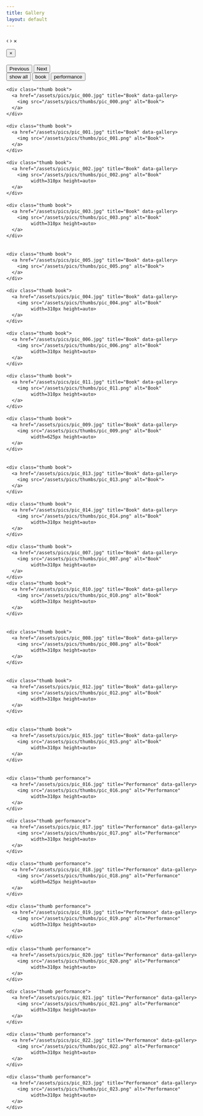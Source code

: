 ```yaml
---
title: Gallery
layout: default
---
```



<!-- The filtering javascript -->
<script src="//cdnjs.cloudflare.com/ajax/libs/jquery.isotope/2.2.0/isotope.pkgd.js" type="text/javascript"></script>
<script src="/js/imagesloaded.pkgd.js" type="text/javascript"></script>


<!-- The Lightbox gallery -->
<div id="blueimp-gallery" class="blueimp-gallery">
  <div class="slides"></div>

  <h3 class="title"></h3>
  <a class="prev">‹</a>
  <a class="next">›</a>
  <a class="close">×</a>
  <a class="play-pause"></a>
  <ol class="indicator"></ol>
  <!-- The modal dialog, which will be used to wrap the lightbox content -->
  <div class="modal fade">
    <div class="modal-dialog">
      <div class="modal-content">
        <div class="modal-header">
          <button type="button" class="close" aria-hidden="true">&times;</button>
          <h4 class="modal-title"></h4>
        </div>
        <div class="modal-body next"></div>
        <div class="modal-footer">
          <button type="button" class="btn btn-default pull-left prev">
            <i class="glyphicon glyphicon-chevron-left"></i>
            Previous
          </button>
          <button type="button" class="btn btn-primary next">
            Next
            <i class="glyphicon glyphicon-chevron-right"></i>
          </button>
        </div>
      </div>
    </div>
  </div>
</div>

<!-- The filtering buttons -->
<div id="filters" class="button-group">
    <button class="button is-checked" data-filter="*">show all</button>
    <button class="button" data-filter=".book">book</button>
    <button class="button" data-filter=".performance">performance</button>
</div>




<!-- The list of images -->
<div class="container-fluid">
  <div id="links">

    <div class="thumb book">
      <a href="/assets/pics/pic_000.jpg" title="Book" data-gallery>
        <img src="/assets/pics/thumbs/pic_000.png" alt="Book">
      </a>
    </div>

    <div class="thumb book">
      <a href="/assets/pics/pic_001.jpg" title="Book" data-gallery>
        <img src="/assets/pics/thumbs/pic_001.png" alt="Book">
      </a>
    </div>

    <div class="thumb book">
      <a href="/assets/pics/pic_002.jpg" title="Book" data-gallery>
        <img src="/assets/pics/thumbs/pic_002.png" alt="Book"
             width=310px height=auto>
      </a>
    </div>

    <div class="thumb book">
      <a href="/assets/pics/pic_003.jpg" title="Book" data-gallery>
        <img src="/assets/pics/thumbs/pic_003.png" alt="Book"
             width=310px height=auto>
      </a>
    </div>


    <div class="thumb book">
      <a href="/assets/pics/pic_005.jpg" title="Book" data-gallery>
        <img src="/assets/pics/thumbs/pic_005.png" alt="Book">
      </a>
    </div>

    <div class="thumb book">
      <a href="/assets/pics/pic_004.jpg" title="Book" data-gallery>
        <img src="/assets/pics/thumbs/pic_004.png" alt="Book"
             width=310px height=auto>
      </a>
    </div>

    <div class="thumb book">
      <a href="/assets/pics/pic_006.jpg" title="Book" data-gallery>
        <img src="/assets/pics/thumbs/pic_006.png" alt="Book"
             width=310px height=auto>
      </a>
    </div>

    <div class="thumb book">
      <a href="/assets/pics/pic_011.jpg" title="Book" data-gallery>
        <img src="/assets/pics/thumbs/pic_011.png" alt="Book"
             width=310px height=auto>
      </a>
    </div>

    <div class="thumb book">
      <a href="/assets/pics/pic_009.jpg" title="Book" data-gallery>
        <img src="/assets/pics/thumbs/pic_009.png" alt="Book"
             width=625px height=auto>
      </a>
    </div>


    <div class="thumb book">
      <a href="/assets/pics/pic_013.jpg" title="Book" data-gallery>
        <img src="/assets/pics/thumbs/pic_013.png" alt="Book">
      </a>
    </div>

    <div class="thumb book">
      <a href="/assets/pics/pic_014.jpg" title="Book" data-gallery>
        <img src="/assets/pics/thumbs/pic_014.png" alt="Book"
             width=310px height=auto>
      </a>
    </div>

    <div class="thumb book">
      <a href="/assets/pics/pic_007.jpg" title="Book" data-gallery>
        <img src="/assets/pics/thumbs/pic_007.png" alt="Book"
             width=310px height=auto>
      </a>
    </div>
    <div class="thumb book">
      <a href="/assets/pics/pic_010.jpg" title="Book" data-gallery>
        <img src="/assets/pics/thumbs/pic_010.png" alt="Book"
             width=310px height=auto>
      </a>
    </div>


    <div class="thumb book">
      <a href="/assets/pics/pic_008.jpg" title="Book" data-gallery>
        <img src="/assets/pics/thumbs/pic_008.png" alt="Book"
             width=310px height=auto>
      </a>
    </div>


    <div class="thumb book">
      <a href="/assets/pics/pic_012.jpg" title="Book" data-gallery>
        <img src="/assets/pics/thumbs/pic_012.png" alt="Book"
             width=310px height=auto>
      </a>
    </div>


    <div class="thumb book">
      <a href="/assets/pics/pic_015.jpg" title="Book" data-gallery>
        <img src="/assets/pics/thumbs/pic_015.png" alt="Book"
             width=310px height=auto>
      </a>
    </div>


    <div class="thumb performance">
      <a href="/assets/pics/pic_016.jpg" title="Performance" data-gallery>
        <img src="/assets/pics/thumbs/pic_016.png" alt="Performance"
             width=310px height=auto>
      </a>
    </div>

    <div class="thumb performance">
      <a href="/assets/pics/pic_017.jpg" title="Performance" data-gallery>
        <img src="/assets/pics/thumbs/pic_017.png" alt="Performance"
             width=310px height=auto>
      </a>
    </div>

    <div class="thumb performance">
      <a href="/assets/pics/pic_018.jpg" title="Performance" data-gallery>
        <img src="/assets/pics/thumbs/pic_018.png" alt="Performance"
             width=625px height=auto>
      </a>
    </div>

    <div class="thumb performance">
      <a href="/assets/pics/pic_019.jpg" title="Performance" data-gallery>
        <img src="/assets/pics/thumbs/pic_019.png" alt="Performance"
             width=310px height=auto>
      </a>
    </div>

    <div class="thumb performance">
      <a href="/assets/pics/pic_020.jpg" title="Performance" data-gallery>
        <img src="/assets/pics/thumbs/pic_020.png" alt="Performance"
             width=310px height=auto>
      </a>
    </div>

    <div class="thumb performance">
      <a href="/assets/pics/pic_021.jpg" title="Performance" data-gallery>
        <img src="/assets/pics/thumbs/pic_021.png" alt="Performance"
             width=310px height=auto>
      </a>
    </div>

    <div class="thumb performance">
      <a href="/assets/pics/pic_022.jpg" title="Performance" data-gallery>
        <img src="/assets/pics/thumbs/pic_022.png" alt="Performance"
             width=310px height=auto>
      </a>
    </div>

    <div class="thumb performance">
      <a href="/assets/pics/pic_023.jpg" title="Performance" data-gallery>
        <img src="/assets/pics/thumbs/pic_023.png" alt="Performance"
             width=310px height=auto>
      </a>
    </div>


  </div>
</div>


<script type="text/javascript">
  var $container = $('#links').imagesLoaded( function() {;
      // init
      $container.isotope({
      // options
          itemSelector: '.thumb',
          layoutMode: 'masonry',
      });
  });



  // filter items on button click
  $('#filters').on( 'click', 'button', function() {
  var filterValue = $(this).attr('data-filter');
  $container.isotope({ filter: filterValue });
  });
</script>
